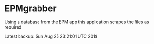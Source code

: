 # EPMgrabber
Using a database from the EPM app this application scrapes the files as required


Latest backup: Sun Aug 25 23:21:01 UTC 2019
